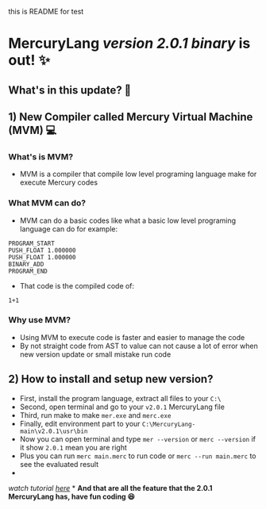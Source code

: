 this is README for test
# MercuryLang *version 2.0.1 binary* is out! ✨
## What's in this update? 👀

## 1) New Compiler called Mercury Virtual Machine (MVM) 💻
### What's is MVM? 
* MVM is a compiler that compile low level programing language make for execute Mercury codes 
### What MVM can do? 
* MVM can do a basic codes like what a basic low level programing language can do for example:
```MVM
PROGRAM_START
PUSH_FLOAT 1.000000
PUSH_FLOAT 1.000000
BINARY_ADD
PROGRAM_END
```
* That code is the compiled code of:
``` MercuryLang
1+1
```
### Why use MVM? 
* Using MVM to execute code is faster and easier to manage the code 
* By not straight code from AST to value can not cause a lot of error when new version update or small mistake run code 
## 2) How to install and setup new version?
* First, install the program language, extract all files to your ```C:\```
* Second, open terminal and go to your ```v2.0.1``` MercuryLang file
* Third, run make to make ```mer.exe``` and ```merc.exe```
* Finally, edit environment part to your ```C:\MercuryLang-main\v2.0.1\usr\bin```
* Now you can open terminal and type ```mer --version``` or ```merc --version``` if it show ```2.0.1``` mean you are right
* Plus you can run ```merc main.merc``` to run code or ```merc --run main.merc``` to see the evaluated result
* 
*watch tutorial [here](https://www.youtube.com/watch?v=nwyyNUNJ-FM)*
*
**And that are all the feature that the 2.0.1 MercuryLang has, have fun coding 😆**
